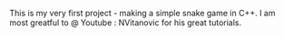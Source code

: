 This is my very first project - making a simple snake game in C++.
I am most greatful to @ Youtube : NVitanovic for his great tutorials.
